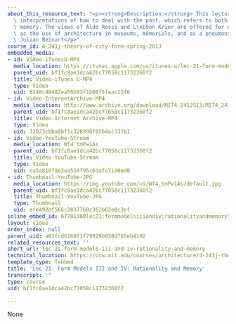 ```yaml
---
about_this_resource_text: "<p><strong>Description:</strong> This lecture presents\
  \ interpretations of how to deal with the past, which refers to both history and\
  \ memory. The views of Aldo Rossi and L\xE9on Krier are offered for debate, as well\
  \ as the use of architecture in museums, memorials, and as a pneumonic.</p> <p><strong>Instructor:</strong>\
  \ Julian Beinart</p>"
course_id: 4-241j-theory-of-city-form-spring-2013
embedded_media:
- id: Video-iTunesU-MP4
  media_location: https://itunes.apple.com/us/itunes-u/lec-21-form-models-iii-iv/id726270813?i=169193316
  parent_uid: bf1fc8ae1dca42bc77058c11732360f2
  title: Video-iTunes U-MP4
  type: Video
  uid: 8248c48482ea56b93f1b00f5faac15f6
- id: Video-InternetArchive-MP4
  media_location: http://www.archive.org/download/MIT4.241JS13/MIT4_241JS13_lec21_300k.mp4
  parent_uid: bf1fc8ae1dca42bc77058c11732360f2
  title: Video-Internet Archive-MP4
  type: Video
  uid: 32023cbba8bf1c328996f05b4ac33fb1
- id: Video-YouTube-Stream
  media_location: Wf4_tmPw1As
  parent_uid: bf1fc8ae1dca42bc77058c11732360f2
  title: Video-YouTube-Stream
  type: Video
  uid: ca5a81079e3ea514f95c63efc7190ed0
- id: Thumbnail-YouTube-JPG
  media_location: https://img.youtube.com/vi/Wf4_tmPw1As/default.jpg
  parent_uid: bf1fc8ae1dca42bc77058c11732360f2
  title: Thumbnail-YouTube-JPG
  type: Thumbnail
  uid: efe492bf566c2037760c362b62e0c3ef
inline_embed_id: 67781360lec21:formmodelsiiiandiv:rationalityandmemory71098175
layout: video
order_index: null
parent_uid: a81fcd6168f1f79929b938d765eb4192
related_resources_text: ''
short_url: lec-21-form-models-iii-and-iv-rationality-and-memory
technical_location: https://ocw.mit.edu/courses/architecture/4-241j-theory-of-city-form-spring-2013/video-lectures/lec-21-form-models-iii-and-iv-rationality-and-memory
template_type: Tabbed
title: 'Lec 21: Form Models III and IV: Rationality and Memory'
transcript: ''
type: course
uid: bf1fc8ae1dca42bc77058c11732360f2

---
```

None